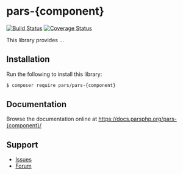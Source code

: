 # pars-{component}

[![Build Status](https://travis-ci.com/robertkleinschuster/pars-{component}.svg?branch=master)](https://travis-ci.com/robertkleinschuster/pars-{component})
[![Coverage Status](https://coveralls.io/repos/github/robertkleinschuster/pars-{component}/badge.svg?branch=master)](https://coveralls.io/github/robertkleinschuster/pars-{component}?branch=master)

This library provides …

## Installation

Run the following to install this library:

```bash
$ composer require pars/pars-{component}
```

## Documentation

Browse the documentation online at https://docs.parsphp.org/pars-{component}/

## Support

* [Issues](https://github.com/robertkleinschuster/pars-{component}/issues/)
* [Forum](https://discourse.parsphp.org/)
